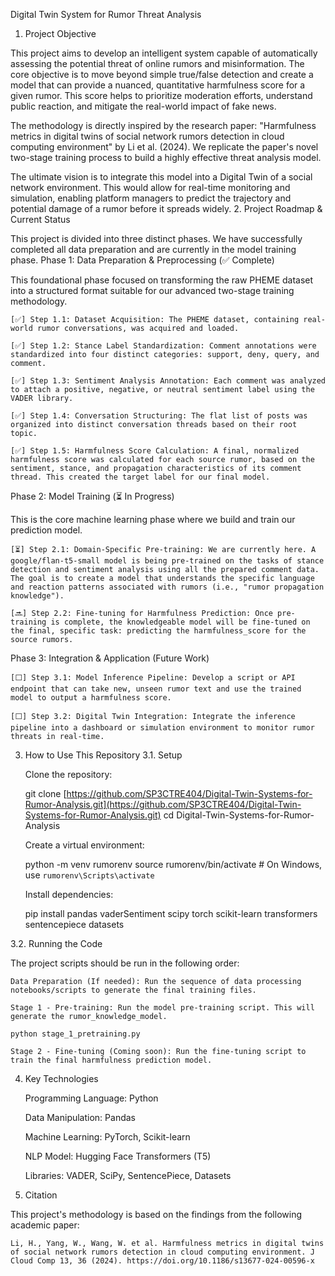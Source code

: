 Digital Twin System for Rumor Threat Analysis
1. Project Objective

This project aims to develop an intelligent system capable of automatically assessing the potential threat of online rumors and misinformation. The core objective is to move beyond simple true/false detection and create a model that can provide a nuanced, quantitative harmfulness score for a given rumor. This score helps to prioritize moderation efforts, understand public reaction, and mitigate the real-world impact of fake news.

The methodology is directly inspired by the research paper: "Harmfulness metrics in digital twins of social network rumors detection in cloud computing environment" by Li et al. (2024). We replicate the paper's novel two-stage training process to build a highly effective threat analysis model.

The ultimate vision is to integrate this model into a Digital Twin of a social network environment. This would allow for real-time monitoring and simulation, enabling platform managers to predict the trajectory and potential damage of a rumor before it spreads widely.
2. Project Roadmap & Current Status

This project is divided into three distinct phases. We have successfully completed all data preparation and are currently in the model training phase.
Phase 1: Data Preparation & Preprocessing (✅ Complete)

This foundational phase focused on transforming the raw PHEME dataset into a structured format suitable for our advanced two-stage training methodology.

    [✅] Step 1.1: Dataset Acquisition: The PHEME dataset, containing real-world rumor conversations, was acquired and loaded.

    [✅] Step 1.2: Stance Label Standardization: Comment annotations were standardized into four distinct categories: support, deny, query, and comment.

    [✅] Step 1.3: Sentiment Analysis Annotation: Each comment was analyzed to attach a positive, negative, or neutral sentiment label using the VADER library.

    [✅] Step 1.4: Conversation Structuring: The flat list of posts was organized into distinct conversation threads based on their root topic.

    [✅] Step 1.5: Harmfulness Score Calculation: A final, normalized harmfulness score was calculated for each source rumor, based on the sentiment, stance, and propagation characteristics of its comment thread. This created the target label for our final model.

Phase 2: Model Training (⏳ In Progress)

This is the core machine learning phase where we build and train our prediction model.

    [⏳] Step 2.1: Domain-Specific Pre-training: We are currently here. A google/flan-t5-small model is being pre-trained on the tasks of stance detection and sentiment analysis using all the prepared comment data. The goal is to create a model that understands the specific language and reaction patterns associated with rumors (i.e., "rumor propagation knowledge").

    [🔜] Step 2.2: Fine-tuning for Harmfulness Prediction: Once pre-training is complete, the knowledgeable model will be fine-tuned on the final, specific task: predicting the harmfulness_score for the source rumors.

Phase 3: Integration & Application (Future Work)

    [⬜] Step 3.1: Model Inference Pipeline: Develop a script or API endpoint that can take new, unseen rumor text and use the trained model to output a harmfulness score.

    [⬜] Step 3.2: Digital Twin Integration: Integrate the inference pipeline into a dashboard or simulation environment to monitor rumor threats in real-time.

3. How to Use This Repository
3.1. Setup

    Clone the repository:

    git clone [https://github.com/SP3CTRE404/Digital-Twin-Systems-for-Rumor-Analysis.git](https://github.com/SP3CTRE404/Digital-Twin-Systems-for-Rumor-Analysis.git)
    cd Digital-Twin-Systems-for-Rumor-Analysis

    Create a virtual environment:

    python -m venv rumorenv
    source rumorenv/bin/activate  # On Windows, use `rumorenv\Scripts\activate`

    Install dependencies:

    pip install pandas vaderSentiment scipy torch scikit-learn transformers sentencepiece datasets

3.2. Running the Code

The project scripts should be run in the following order:

    Data Preparation (If needed): Run the sequence of data processing notebooks/scripts to generate the final training files.

    Stage 1 - Pre-training: Run the model pre-training script. This will generate the rumor_knowledge_model.

    python stage_1_pretraining.py

    Stage 2 - Fine-tuning (Coming soon): Run the fine-tuning script to train the final harmfulness prediction model.

4. Key Technologies

    Programming Language: Python

    Data Manipulation: Pandas

    Machine Learning: PyTorch, Scikit-learn

    NLP Model: Hugging Face Transformers (T5)

    Libraries: VADER, SciPy, SentencePiece, Datasets

5. Citation

This project's methodology is based on the findings from the following academic paper:

    Li, H., Yang, W., Wang, W. et al. Harmfulness metrics in digital twins of social network rumors detection in cloud computing environment. J Cloud Comp 13, 36 (2024). https://doi.org/10.1186/s13677-024-00596-x